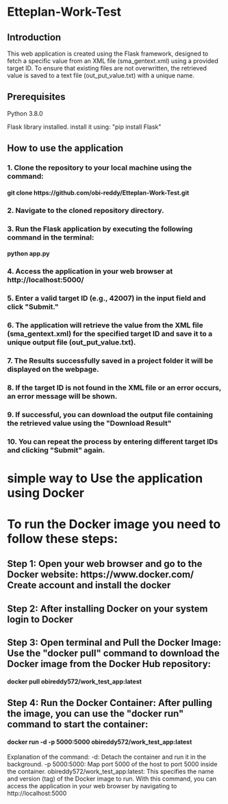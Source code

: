 # Etteplan-Work-Test
<h2>Introduction</h2>
This web application is created using the Flask framework, designed to fetch a specific value from an XML file (sma_gentext.xml) using a provided target ID. To ensure that existing files are not overwritten, the retrieved value is saved to a text file (out_put_value.txt) with a unique name.

<h2>Prerequisites</h2>
<p>Python 3.8.0</p>

<p>Flask library installed. install it using: "pip install Flask"</p>

<h2>How to use the application</h2>
<h3>1. Clone the repository to your local machine using the command:</h3>
<h4>     git clone https://github.com/obi-reddy/Etteplan-Work-Test.git</h4>
<h3>2. Navigate to the cloned repository directory.</h3>
<h3>3. Run the Flask application by executing the following command in the terminal:</h3>
<h4>      python app.py</h4>
<h3>4. Access the application in your web browser at http://localhost:5000/</h3>
<h3>5. Enter a valid target ID (e.g., 42007) in the input field and click "Submit."</h3>
<h3>6. The application will retrieve the value from the XML file (sma_gentext.xml) for the specified target ID and save it to a unique output file (out_put_value.txt).</h3>
<h3>7. The Results successfully saved in a project folder it will be displayed on the webpage.</h3>
<h3>8. If the target ID is not found in the XML file or an error occurs, an error message will be shown.</h3>
<h3>9. If successful, you can download the output file containing the retrieved value using the "Download Result"</h3>
<h3>10. You can repeat the process by entering different target IDs and clicking "Submit" again.</h3>


<h1> simple way to Use the application using Docker</h1>
<h1>To run the Docker image you need to follow these steps:</h1>
<h2>Step 1: Open your web browser and go to the Docker website: https://www.docker.com/ Create account and install the docker</h2>
<h2>Step 2: After installing Docker on your system login to Docker</h2>
<h2>Step 3: Open terminal and Pull the Docker Image: Use the "docker pull" command to download the Docker image from the Docker Hub repository:</h2>
<h4>docker pull obireddy572/work_test_app:latest</h4>
<h2>Step 4: Run the Docker Container: After pulling the image, you can use the "docker run" command to start the container:</h2>
<h4>docker run -d -p 5000:5000 obireddy572/work_test_app:latest </h4>
Explanation of the command:   
                           -d: Detach the container and run it in the background.
                           -p 5000:5000: Map port 5000 of the host to port 5000 inside the container.
                           obireddy572/work_test_app:latest: This specifies the name and version (tag) of the Docker image to run.
                           With this command, you can access the application in your web browser by navigating to http://localhost:5000
                           



